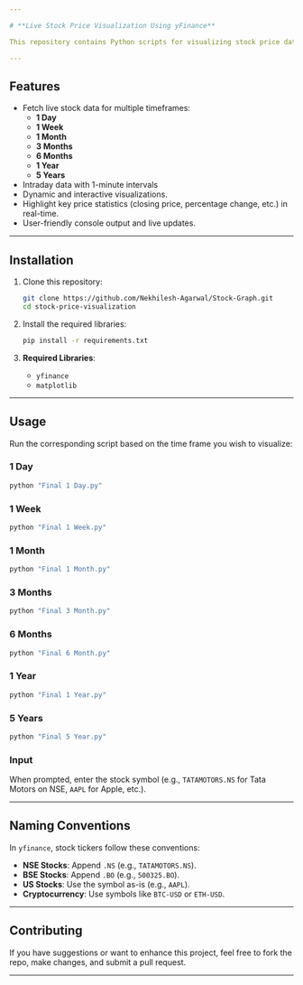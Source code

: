 ```yaml
---

# **Live Stock Price Visualization Using yFinance**

This repository contains Python scripts for visualizing stock price data over various time frames (1 Day, 1 Week, 1 Month, 3 Months, 6 Months, 1 Year, and 5 Years) using `yfinance` and live data updates with interactive charts.

---
```


## **Features**
- Fetch live stock data for multiple timeframes:
  - **1 Day** 
  - **1 Week**
  - **1 Month**
  - **3 Months**
  - **6 Months**
  - **1 Year**
  - **5 Years**
- Intraday data with 1-minute intervals
- Dynamic and interactive visualizations.
- Highlight key price statistics (closing price, percentage change, etc.) in real-time.
- User-friendly console output and live updates.

---

## **Installation**

1. Clone this repository:
   ```bash
   git clone https://github.com/Nekhilesh-Agarwal/Stock-Graph.git
   cd stock-price-visualization
   ```

2. Install the required libraries:
   ```bash
   pip install -r requirements.txt
   ```

3. **Required Libraries**:
   - `yfinance`
   - `matplotlib`

---

## **Usage**

Run the corresponding script based on the time frame you wish to visualize:

### **1 Day**
```bash
python "Final 1 Day.py"
```

### **1 Week**
```bash
python "Final 1 Week.py"
```

### **1 Month**
```bash
python "Final 1 Month.py"
```

### **3 Months**
```bash
python "Final 3 Month.py"
```

### **6 Months**
```bash
python "Final 6 Month.py"
```

### **1 Year**
```bash
python "Final 1 Year.py"
```

### **5 Years**
```bash
python "Final 5 Year.py"
```

### **Input**
When prompted, enter the stock symbol (e.g., `TATAMOTORS.NS` for Tata Motors on NSE, `AAPL` for Apple, etc.).

---


## **Naming Conventions**
In `yfinance`, stock tickers follow these conventions:
- **NSE Stocks**: Append `.NS` (e.g., `TATAMOTORS.NS`).
- **BSE Stocks**: Append `.BO` (e.g., `500325.BO`).
- **US Stocks**: Use the symbol as-is (e.g., `AAPL`).
- **Cryptocurrency**: Use symbols like `BTC-USD` or `ETH-USD`.

---

## **Contributing**
If you have suggestions or want to enhance this project, feel free to fork the repo, make changes, and submit a pull request.

---
